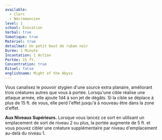 ```yaml
---
available:
  - Clerc
  - Nécromancien
level: 1
school: Évocation
Verbal: true
Somatique: true
Matériel: true
detailmat: Un petit bout de ruban noir
Durée: 1 Minute
Incantation: 1 Action
Portée: 15 ft.
Concentration: true
Rituel: false
englishname: Might of the Abyss
---
```

Vous canalisez le pouvoir stygien d'une source extra planaire, améliorant trois créatures autres que vous à portée. Lorsqu'une cible réalise une attaque armée, elle ajoute 1d4 à son jet de dégâts. Si la cible se déplace à plus de 15 ft. de vous, elle perd l'effet jusqu'à à nouveau être dans la zone d'effet.

__Aux Niveaux Supérieurs.__ Lorsque vous lancez ce sort en utilisant un emplacement de sort de niveau 2 ou plus, la portée augmente de 5 ft. et vous pouvez cibler une créature supplémentaire par niveau d'emplacement au-delà du niveau 1.
